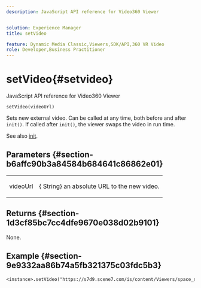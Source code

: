 ```yaml
---
description: JavaScript API reference for Video360 Viewer


solution: Experience Manager
title: setVideo

feature: Dynamic Media Classic,Viewers,SDK/API,360 VR Video
role: Developer,Business Practitioner
---
```


# setVideo{#setvideo}

JavaScript API reference for Video360 Viewer

`setVideo(videoUrl)`

Sets new external video. Can be called at any time, both before and after `init()`. If called after `init()`, the viewer swaps the video in run time.

See also [init](../../../c-html5-s7-aem-asset-viewers/c-html5-video-reference/c-html5-video-viewer-20-javascriptapiref/r-html5-video-viewer-20-javascriptapiref-init.md#reference-3b570ba8b35045d6b30fb178c21a66c6).

## Parameters {#section-b6affc90b3a84584b684641c86862e01}

<table id="table_896DFF34A68A403DB93A6D597461A573"> 
 <tbody> 
  <tr> 
   <td colname="col1"> <p> <span class="codeph"> videoUrl </span> </p> </td> 
   <td colname="col2"> <p>{<span class="codeph"> String</span>} an absolute URL to the new video. </p> </td> 
  </tr> 
 </tbody> 
</table>

## Returns {#section-1d3cf85bc7cc4dfe9670e038d02b9101}

None.

## Example {#section-9e9332aa86b74a5fb321375c03fdc5b3}

```
<instance>.setVideo("https://s7d9.scene7.com/is/content/Viewers/space_station_360")
```

